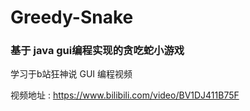 # Greedy-Snake
### 基于 java gui编程实现的贪吃蛇小游戏

学习于b站狂神说 GUI 编程视频

视频地址 : https://www.bilibili.com/video/BV1DJ411B75F
